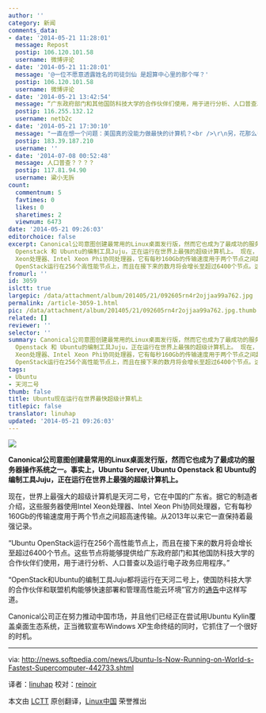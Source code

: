 ```yaml
---
author: ''
category: 新闻
comments_data:
- date: '2014-05-21 11:28:01'
  message: Repost
  postip: 106.120.101.58
  username: 微博评论
- date: '2014-05-21 11:28:01'
  message: '@一位不愿意透露姓名的司徒剑仙 是超算中心里的那个咩？'
  postip: 106.120.101.58
  username: 微博评论
- date: '2014-05-21 13:42:54'
  message: “广东政府部门和其他国防科技大学的合作伙伴们使用，用于进行分析、人口普查以及运行电子政务应用程序” ……额……
  postip: 116.255.132.12
  username: netb2c
- date: '2014-05-21 17:30:10'
  message: "一直在想一个问题：美国真的没能力做最快的计算机？<br />\r\n另，花那么多钱制造最快的计算机就是给政府使用？为何"
  postip: 183.39.187.210
  username: ''
- date: '2014-07-08 00:52:48'
  message: 人口普查？？？？
  postip: 117.81.94.90
  username: 粱小无拆
count:
  commentnum: 5
  favtimes: 0
  likes: 0
  sharetimes: 2
  viewnum: 6473
date: '2014-05-21 09:26:03'
editorchoice: false
excerpt: Canonical公司意图创建最常用的Linux桌面发行版，然而它也成为了最成功的服务器操作系统之一。事实上，Ubuntu Server, Ubuntu
  Openstack 和 Ubuntu的编制工具Juju，正在运行在世界上最强的超级计算机上。 现在，世界上最强大的超级计算机是天河二号，它在中国的广东省。据它的制造者介绍，这些服务器使用Intel
  Xeon处理器、Intel Xeon Phi协同处理器，它有每秒160Gb的传输速度用于两个节点之间超高速传输。从2013年以来它一直保持着最强记录。 Ubuntu
  OpenStack运行在256个高性能节点上，而且在接下来的数月将会增长至超过6400个节点。这
fromurl: ''
id: 3059
islctt: true
largepic: /data/attachment/album/201405/21/092605rn4r2ojjaa99a762.jpg
permalink: /article-3059-1.html
pic: /data/attachment/album/201405/21/092605rn4r2ojjaa99a762.jpg.thumb.jpg
related: []
reviewer: ''
selector: ''
summary: Canonical公司意图创建最常用的Linux桌面发行版，然而它也成为了最成功的服务器操作系统之一。事实上，Ubuntu Server, Ubuntu
  Openstack 和 Ubuntu的编制工具Juju，正在运行在世界上最强的超级计算机上。 现在，世界上最强大的超级计算机是天河二号，它在中国的广东省。据它的制造者介绍，这些服务器使用Intel
  Xeon处理器、Intel Xeon Phi协同处理器，它有每秒160Gb的传输速度用于两个节点之间超高速传输。从2013年以来它一直保持着最强记录。 Ubuntu
  OpenStack运行在256个高性能节点上，而且在接下来的数月将会增长至超过6400个节点。这
tags:
- Ubuntu
- 天河二号
thumb: false
title: Ubuntu现在运行在世界最快超级计算机上
titlepic: false
translator: linuhap
updated: '2014-05-21 09:26:03'
---
```


![](/data/attachment/album/201405/21/092605rn4r2ojjaa99a762.jpg)


**Canonical公司意图创建最常用的Linux桌面发行版，然而它也成为了最成功的服务器操作系统之一。事实上，Ubuntu Server, Ubuntu Openstack 和 Ubuntu的编制工具Juju，正在运行在世界上最强的超级计算机上。**


现在，世界上最强大的超级计算机是天河二号，它在中国的广东省。据它的制造者介绍，这些服务器使用Intel Xeon处理器、Intel Xeon Phi协同处理器，它有每秒160Gb的传输速度用于两个节点之间超高速传输。从2013年以来它一直保持着最强记录。


“Ubuntu OpenStack运行在256个高性能节点上，而且在接下来的数月将会增长至超过6400个节点。这些节点将能够提供给广东政府部门和其他国防科技大学的合作伙伴们使用，用于进行分析、人口普查以及运行电子政务应用程序。”


“OpenStack和Ubuntu的编制工具Juju都将运行在天河二号上，使国防科技大学的合作伙伴和联盟机构能够快速部署和管理高性能云环境”官方的[通告](https://insights.ubuntu.com/2014/05/14/nudt-and-canonical-bring-openstack-to-worlds-fastest-supercomputer/)中这样写道。


Canonical公司正在努力推动中国市场，并且他们已经正在尝试用Ubuntu Kylin覆盖桌面生态系统，正当微软宣布Windows XP生命终结的同时，它抓住了一个很好的时机。




---


via: <http://news.softpedia.com/news/Ubuntu-Is-Now-Running-on-World-s-Fastest-Supercomputer-442733.shtml>


译者：[linuhap](https://github.com/linuhap) 校对：[reinoir](https://github.com/reinoir)


本文由 [LCTT](https://github.com/LCTT/TranslateProject) 原创翻译，[Linux中国](http://linux.cn/) 荣誉推出